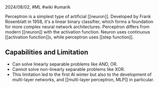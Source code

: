 2024/08/02, #ML #wiki #umarik

Perceptron is a simplest type of artificial [[neuron]]. Developed by Frank Rosenblatt in 1958, it's a linear binary classifier, which forms a foundation for more complex neural network architectures. 
Perceptron differs from modern [[neuron]] with the activation function. Neuron uses continuous [[activation function]]s, while perceptron uses [[step function]]. 
## Capabilities and Limitation
- Can solve linearly separable problems like AND, OR.
- Cannot solve non-linearly separable problems like XOR.
- This limitation led to the first AI winter but also to the development of multi-layer networks, and [[multi-layer perceptron, MLP]] in particular.